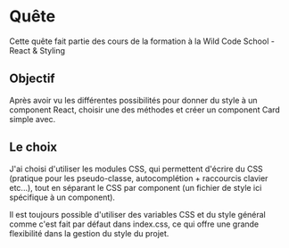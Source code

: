 # Quête

Cette quête fait partie des cours de la formation à la Wild Code School - React & Styling

## Objectif

Après avoir vu les différentes possibilités pour donner du style à un component React, choisir une des méthodes et créer un component Card simple avec.

## Le choix

J'ai choisi d'utiliser les modules CSS, qui permettent d'écrire du CSS (pratique pour les pseudo-classe, autocomplétion + raccourcis clavier etc...), tout en séparant le CSS par component (un fichier de style ici spécifique à un component).

Il est toujours possible d'utiliser des variables CSS et du style général comme c'est fait par défaut dans index.css, ce qui offre une grande flexibilité dans la gestion du style du projet.
